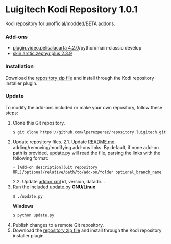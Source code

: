 # Luigitech Kodi Repository 1.0.1
Kodi repository for unofficial/modded/BETA addons.
### Add-ons
- [plugin.video.pelisalacarta 4.2.0](https://github.com/lperezperez/pelisalacarta)/python/main-classic develop
- [skin.arctic.zephyr.plus 2.3.9](https://github.com/lperezperez/skin.arctic.zephyr.plus)
### Installation
Download the [repository zip file](https://github.com/lperezperez/repository.luigitech/raw/master/repository.luigitech/repository.luigitech-1.0.1.zip) and install through the Kodi repository installer plugin.
### Update
To modify the add-ons included or make your own repository, follow these steps:
1. Clone this Git repository.
    ```bash
    $ git clone https://github.com/lperezperez/repository.luigitech.git
    ```
2. Update repository files.
    2.1. Update [README.md](https://github.com/lperezperez/repository.luigitech/blob/master/README.md) adding/removing/modifying add-ons links. By default, if none add-on path is provided, [update.py](https://github.com/lperezperez/repository.luigitech/blob/master/update.py) will read the file, parsing the links with the following format:
    ```
    - [Add-on description](Git repository URL)/optional/relative/path/to/add-on/folder optional_branch_name
    ```
    2.2. Update [addon.xml](https://github.com/lperezperez/repository.luigitech/blob/master/addon.xml) id, version, datadir...
3. Run the included [update.py](https://github.com/lperezperez/repository.luigitech/blob/master/update.py)
    **GNU/Linux**
    ```bash
    $ ./update.py
    ```
    **Windows**
    ```
    $ python update.py
    ```
4. Publish changes to a remote Git repository.
5. Download the [repository zip file](https://github.com/lperezperez/repository.luigitech/raw/master/repository.luigitech/repository.luigitech-1.0.1.zip) and install through the Kodi repository installer plugin.
